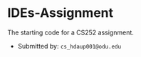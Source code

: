 # IDEs-Assignment

The starting code for a CS252 assignment.

* Submitted by: `cs_hdaup001@odu.edu`

